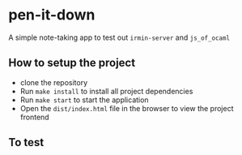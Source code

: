 # pen-it-down

A simple note-taking app to test out `irmin-server` and `js_of_ocaml`

## How to setup the project

- clone the repository
- Run `make install` to install all project dependencies
- Run `make start` to start the application
- Open the `dist/index.html` file in the browser to view the project frontend

## To test
